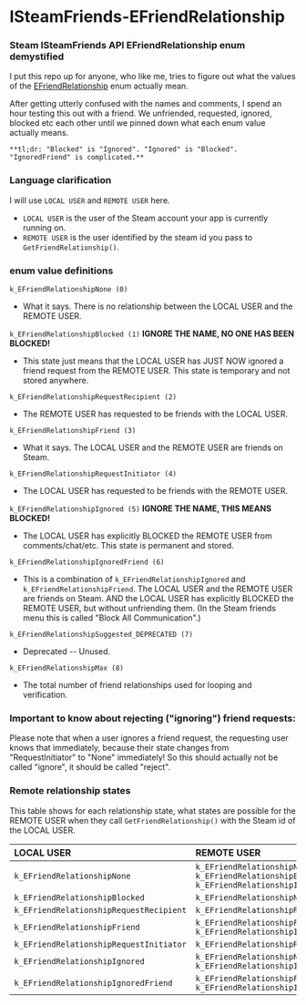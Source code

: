 # ISteamFriends-EFriendRelationship
### Steam ISteamFriends API EFriendRelationship enum demystified

I put this repo up for anyone, who like me, tries to figure out what the values of the [EFriendRelationship](https://partner.steamgames.com/doc/api/ISteamFriends#EFriendRelationship) enum actually mean.

After getting utterly confused with the names and comments, I spend an hour testing this out with a friend. We unfriended, requested, ignored, blocked etc each other until we pinned down what each enum value actually means.

`**tl;dr: "Blocked" is "Ignored". "Ignored" is "Blocked". "IgnoredFriend" is complicated.**`


### Language clarification

I will use `LOCAL USER` and `REMOTE USER` here.
* `LOCAL USER` is the user of the Steam account your app is currently running on.
* `REMOTE USER` is the user identified by the steam id you pass to `GetFriendRelationship()`.


### enum value definitions

`k_EFriendRelationshipNone (0)`
* What it says. There is no relationship between the LOCAL USER and the REMOTE USER.

`k_EFriendRelationshipBlocked (1)` **IGNORE THE NAME, NO ONE HAS BEEN BLOCKED!**
* This state just means that the LOCAL USER has JUST NOW ignored a friend request from the REMOTE USER. This state is temporary and not stored anywhere.

`k_EFriendRelationshipRequestRecipient (2)`
* The REMOTE USER has requested to be friends with the LOCAL USER.

`k_EFriendRelationshipFriend (3)`
* What it says. The LOCAL USER and the REMOTE USER are friends on Steam.

`k_EFriendRelationshipRequestInitiator (4)`
* The LOCAL USER has requested to be friends with the REMOTE USER.

`k_EFriendRelationshipIgnored (5)` **IGNORE THE NAME, THIS MEANS BLOCKED!**
* The LOCAL USER has explicitly BLOCKED the REMOTE USER from comments/chat/etc. This state is permanent and stored.

`k_EFriendRelationshipIgnoredFriend (6)`
* This is a combination of `k_EFriendRelationshipIgnored` and `k_EFriendRelationshipFriend`. The LOCAL USER and the REMOTE USER are friends on Steam. AND the LOCAL USER has explicitly BLOCKED the REMOTE USER, but without unfriending them. (In the Steam friends menu this is called "Block All Communication".)

`k_EFriendRelationshipSuggested_DEPRECATED (7)`
* Deprecated -- Unused.

`k_EFriendRelationshipMax (8)`
* The total number of friend relationships used for looping and verification.


### Important to know about rejecting ("ignoring") friend requests:

Please note that when a user ignores a friend request, the requesting user knows that immediately, because their state changes from "RequestInitiator" to "None" immediately! So this should actually not be called "ignore", it should be called "reject".


### Remote relationship states

This table shows for each relationship state, what states are possible for the REMOTE USER when they call `GetFriendRelationship()` with the Steam id of the LOCAL USER.

| LOCAL USER | REMOTE USER |
| :--- | :--- |
| `k_EFriendRelationshipNone` | `k_EFriendRelationshipNone`<br>`k_EFriendRelationshipBlocked`<br>`k_EFriendRelationshipIgnored` |
| `k_EFriendRelationshipBlocked` | `k_EFriendRelationshipNone` |
| `k_EFriendRelationshipRequestRecipient` | `k_EFriendRelationshipRequestInitiator` |
| `k_EFriendRelationshipFriend` | `k_EFriendRelationshipFriend`<br>`k_EFriendRelationshipIgnoredFriend` |
| `k_EFriendRelationshipRequestInitiator` | `k_EFriendRelationshipRequestRecipient` |
| `k_EFriendRelationshipIgnored` | `k_EFriendRelationshipNone`<br>`k_EFriendRelationshipIgnored` |
| `k_EFriendRelationshipIgnoredFriend` | `k_EFriendRelationshipFriend`<br>`k_EFriendRelationshipIgnoredFriend` |
